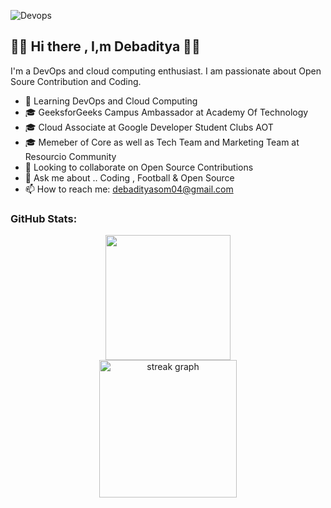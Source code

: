 ![Devops](https://github.com/Debaditya-Som/Debaditya-Som/assets/121785700/30219086-4351-4614-adca-7bb78ed19ed2)
## 👋👋 Hi there , I,m Debaditya 👋👋


 I'm a DevOps and cloud computing enthusiast. I am passionate about Open Soure Contribution and Coding.


- 🌱 Learning DevOps and Cloud Computing
- 🎓 GeeksforGeeks Campus Ambassador at Academy Of Technology
- 🎓 Cloud Associate at Google Developer Student Clubs AOT
- 🎓 Memeber of Core as well as Tech Team and Marketing Team at Resourcio Community
- 👯 Looking to collaborate on Open Source Contributions
- 💬 Ask me about .. Coding , Football & Open Source 
- 📫 How to reach me: debadityasom04@gmail.com
 
 
 ### GitHub Stats:
 
<div align="center"> 
<img height=200  src="https://github-readme-stats.vercel.app/api?username=debaditya-som&show_icons=true&rank_icon=github&theme=highcontrast&card_width=320" />
</div>

<div align="center">
  <img src="https://streak-stats.demolab.com?user=debaditya-som&locale=en&mode=daily&theme=highcontrast&hide_border=false&border_radius=5&order=3" height="220" alt="streak graph"  />
</div>

